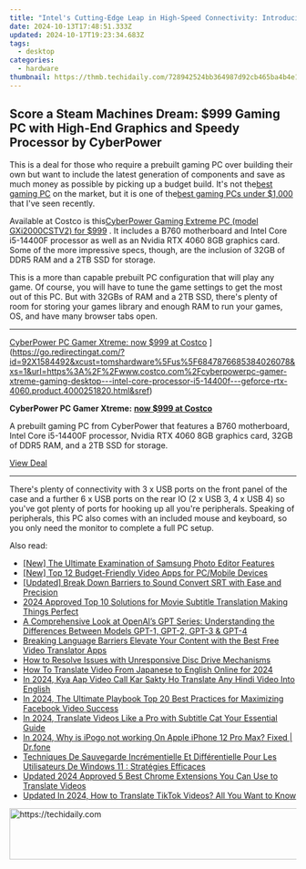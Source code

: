 ```yaml
---
title: "Intel's Cutting-Edge Leap in High-Speed Connectivity: Introducing the Optical Interconnect for GPUs and CPUs with 4TBPS Bandwidth Capabilities"
date: 2024-10-13T17:48:51.333Z
updated: 2024-10-17T19:23:34.683Z
tags:
  - desktop
categories:
  - hardware
thumbnail: https://thmb.techidaily.com/728942524bb364987d92cb465ba4b4e140c040cafc9935f89ba444801c2e0013.jpg
---
```


## Score a Steam Machines Dream: $999 Gaming PC with High-End Graphics and Speedy Processor by CyberPower

This is a deal for those who require a prebuilt gaming PC over building their own but want to include the latest generation of components and save as much money as possible by picking up a budget build. It's not the[best gaming PC](https://www.tomshardware.com/best-picks/best-gaming-pcs) on the market, but it is one of the[best gaming PCs under $1,000](https://www.tomshardware.com/best-picks/best-pc-builds-gaming) that I've seen recently.

 Available at Costco is this[CyberPower Gaming Extreme PC (model GXi2000CSTV2) for $999](https://go.redirectingat.com/?id=92X1584492&xcust=tomshardware%5Fus%5F3885870272764414786&xs=1&url=https%3A%2F%2Fwww.costco.com%2Fcyberpowerpc-gamer-xtreme-gaming-desktop---intel-core-processor-i5-14400f---geforce-rtx-4060.product.4000251820.html&sref=https%3A%2F%2Fwww.tomshardware.com%2Fdesktops%2Fgaming-pcs%2Fpick-up-this-cyberpower-gaming-pc-for-just-dollar999-includes-nvidia-rtx-4060-8gb-intel-core-i5-14400f-and-32gb-of-ddr5-ram) . It includes a B760 motherboard and Intel Core i5-14400F processor as well as an Nvidia RTX 4060 8GB graphics card. Some of the more impressive specs, though, are the inclusion of 32GB of DDR5 RAM and a 2TB SSD for storage.

 This is a more than capable prebuilt PC configuration that will play any game. Of course, you will have to tune the game settings to get the most out of this PC. But with 32GBs of RAM and a 2TB SSD, there's plenty of room for storing your games library and enough RAM to run your games, OS, and have many browser tabs open.

---

[CyberPower PC Gamer Xtreme: now $999 at Costco](https://cdn.mos.cms.futurecdn.net/JhZG4fuC8Dqc5vAfZ3b2bM-200-100.png "CyberPower PC Gamer Xtreme: now $999 at Costco") ](https://go.redirectingat.com/?id=92X1584492&xcust=tomshardware%5Fus%5F6847876685384026078&xs=1&url=https%3A%2F%2Fwww.costco.com%2Fcyberpowerpc-gamer-xtreme-gaming-desktop---intel-core-processor-i5-14400f---geforce-rtx-4060.product.4000251820.html&sref)

**CyberPower PC Gamer Xtreme:** [**now $999 at Costco**](https://go.redirectingat.com/?id=92X1584492&xcust=tomshardware%5Fus%5F5197591435400513935&xs=1&url=https%3A%2F%2Fwww.costco.com%2Fcyberpowerpc-gamer-xtreme-gaming-desktop---intel-core-processor-i5-14400f---geforce-rtx-4060.product.4000251820.html&sref)
  
 A prebuilt gaming PC from CyberPower that features a B760 motherboard, Intel Core i5-14400F processor, Nvidia RTX 4060 8GB graphics card, 32GB of DDR5 RAM, and a 2TB SSD for storage.

[View Deal](https://go.redirectingat.com/?id=92X1584492&xcust=tomshardware%5Fus%5F6847876685384026078&xs=1&url=https%3A%2F%2Fwww.costco.com%2Fcyberpowerpc-gamer-xtreme-gaming-desktop---intel-core-processor-i5-14400f---geforce-rtx-4060.product.4000251820.html&sref)

---

 There's plenty of connectivity with 3 x USB ports on the front panel of the case and a further 6 x USB ports on the rear IO (2 x USB 3, 4 x USB 4) so you've got plenty of ports for hooking up all you're peripherals. Speaking of peripherals, this PC also comes with an included mouse and keyboard, so you only need the monitor to complete a full PC setup.

<ins class="adsbygoogle"
     style="display:block"
     data-ad-format="autorelaxed"
     data-ad-client="ca-pub-7571918770474297"
     data-ad-slot="1223367746"></ins>

<ins class="adsbygoogle"
     style="display:block"
     data-ad-client="ca-pub-7571918770474297"
     data-ad-slot="8358498916"
     data-ad-format="auto"
     data-full-width-responsive="true"></ins>

<span class="atpl-alsoreadstyle">Also read:</span>
<div><ul>
<li><a href="https://article-files.techidaily.com/new-the-ultimate-examination-of-samsung-photo-editor-features/"><u>[New] The Ultimate Examination of Samsung Photo Editor Features</u></a></li>
<li><a href="https://article-helps.techidaily.com/new-top-12-budget-friendly-video-apps-for-pcmobile-devices/"><u>[New] Top 12 Budget-Friendly Video Apps for PC/Mobile Devices</u></a></li>
<li><a href="https://fox-cloud.techidaily.com/updated-break-down-barriers-to-sound-convert-srt-with-ease-and-precision/"><u>[Updated] Break Down Barriers to Sound Convert SRT with Ease and Precision</u></a></li>
<li><a href="https://ai-video-translation.techidaily.com/2024-approved-top-10-solutions-for-movie-subtitle-translation-making-things-perfect/"><u>2024 Approved Top 10 Solutions for Movie Subtitle Translation Making Things Perfect</u></a></li>
<li><a href="https://tech-haven.techidaily.com/a-comprehensive-look-at-openais-gpt-series-understanding-the-differences-between-models-gpt-1-gpt-2-gpt-3-and-gpt-4/"><u>A Comprehensive Look at OpenAI’s GPT Series: Understanding the Differences Between Models GPT-1, GPT-2, GPT-3 & GPT-4</u></a></li>
<li><a href="https://ai-video-translation.techidaily.com/breaking-language-barriers-elevate-your-content-with-the-best-free-video-translator-apps/"><u>Breaking Language Barriers Elevate Your Content with the Best Free Video Translator Apps</u></a></li>
<li><a href="https://technical-tips.techidaily.com/how-to-resolve-issues-with-unresponsive-disc-drive-mechanisms/"><u>How to Resolve Issues with Unresponsive Disc Drive Mechanisms</u></a></li>
<li><a href="https://ai-video-translation.techidaily.com/how-to-translate-video-from-japanese-to-english-online-for-2024/"><u>How To Translate Video From Japanese to English Online for 2024</u></a></li>
<li><a href="https://ai-video-translation.techidaily.com/in-2024-kya-aap-video-call-kar-sakty-ho-translate-any-hindi-video-into-english/"><u>In 2024, Kya Aap Video Call Kar Sakty Ho Translate Any Hindi Video Into English</u></a></li>
<li><a href="https://facebook-videos.techidaily.com/in-2024-the-ultimate-playbook-top-20-best-practices-for-maximizing-facebook-video-success/"><u>In 2024, The Ultimate Playbook Top 20 Best Practices for Maximizing Facebook Video Success</u></a></li>
<li><a href="https://ai-video-translation.techidaily.com/in-2024-translate-videos-like-a-pro-with-subtitle-cat-your-essential-guide/"><u>In 2024, Translate Videos Like a Pro with Subtitle Cat Your Essential Guide</u></a></li>
<li><a href="https://ios-pokemon-go.techidaily.com/in-2024-why-is-ipogo-not-working-on-apple-iphone-12-pro-max-fixed-drfone-by-drfone-virtual-ios/"><u>In 2024, Why is iPogo not working On Apple iPhone 12 Pro Max? Fixed | Dr.fone</u></a></li>
<li><a href="https://fox-tls.techidaily.com/techniques-de-sauvegarde-incrementielle-et-differentielle-pour-les-utilisateurs-de-windows-11-strategies-efficaces/"><u>Techniques De Sauvegarde Incrémentielle Et Différentielle Pour Les Utilisateurs De Windows 11 : Stratégies Efficaces</u></a></li>
<li><a href="https://ai-video-translation.techidaily.com/updated-2024-approved-5-best-chrome-extensions-you-can-use-to-translate-videos/"><u>Updated 2024 Approved 5 Best Chrome Extensions You Can Use to Translate Videos</u></a></li>
<li><a href="https://ai-video-translation.techidaily.com/updated-in-2024-how-to-translate-tiktok-videos-all-you-want-to-know/"><u>Updated In 2024, How to Translate TikTok Videos? All You Want to Know</u></a></li>
</ul></div>

<!-- affiliate ads begin -->
<a href="https://appsumo.8odi.net/c/5597632/2068433/7443" target="_top" id="2068433">
  <img src="//a.impactradius-go.com/display-ad/7443-2068433" border="0" alt="https://techidaily.com" width="728" height="90"/>
</a>
<img height="0" width="0" src="https://appsumo.8odi.net/i/5597632/2068433/7443" style="position:absolute;visibility:hidden;" border="0" />
<!-- affiliate ads end -->

